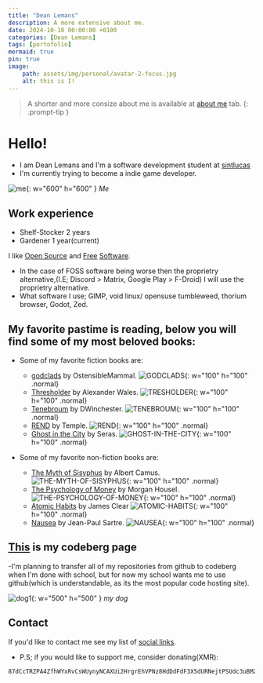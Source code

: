 ```yaml
---
title: "Dean Lemans"
description: A more extensive about me.
date: 2024-10-10 00:00:00 +0100
categories: [Dean Lemans]
tags: [portofolio]
mermaid: true
pin: true
image:
    path: assets/img/personal/avatar-2-focus.jpg
    alt: this is I!
---
```

>A shorter and more consize about me is available at [about me](https://deanlemans.github.io/about-me/) tab.
{: .prompt-tip }

# Hello!
- I am Dean Lemans and I'm a software development student at [sintlucas](https://www.sintlucas.nl/)
- I'm currently trying to become a indie game developer.

![me](/assets/img/personal/avatar-2.jpg){: w="600" h="600" }
_Me_

## Work experience
- Shelf-Stocker 2 years
- Gardener 1 year(current)


I like [Open Source](https://opensource.org/osd) and [Free](https://writefreesoftware.org/learn) [Software](https://www.gnu.org/philosophy/free-sw.en.html).
- In the case of FOSS software being worse then the proprietry alternative,(I.E; Discord > Matrix, Google Play > F-Droid) I will use the proprietry alternative.
- What software I use; GIMP, void linux/ opensuse tumbleweed, thorium browser, Godot, Zed.

## My favorite pastime is reading, below you will find some of my most beloved books:

- Some of my favorite fiction books are:

    - [godclads](https://www.royalroad.com/fiction/59663/godclads) by OstensibleMammal.
![GODCLADS](/assets/img/post/GODCLADS.jpg){: w="100" h="100" .normal}
    - [Thresholder](https://www.royalroad.com/fiction/60396/thresholder) by Alexander Wales. ![TRESHOLDER](/assets/img/post/TRESHOLDER.jpg){: w="100" h="100" .normal}
    - [Tenebroum](https://www.royalroad.com/fiction/58643/tenebroum-book-1-stubbed) by DWinchester. ![TENEBROUM](/assets/img/post/TENEBROUM.jpg){: w="100" h="100" .normal}
    - [REND](https://www.royalroad.com/fiction/32615/rend) by Temple. ![REND](/assets/img/post/REND.jpg){: w="100" h="100" .normal}
    - [Ghost in the City](https://www.royalroad.com/fiction/62125/ghost-in-the-city-cyberpunk-gamer-si) by Seras. ![GHOST-IN-THE-CITY](/assets/img/post/GHOST-IN-THE-CITY.jpg){: w="100" h="100" .normal}

- Some of my favorite non-fiction books are:

    - [The Myth of Sisyphus](https://www.goodreads.com/book/show/91950.The_Myth_of_Sisyphus) by Albert Camus.
![THE-MYTH-OF-SISYPHUS](/assets/img/post/THE-MYTH-OF-SISYPHUS.jpg){: w="100" h="100" .normal}
    - [The Psychology of Money](https://www.goodreads.com/book/show/41881472-the-psychology-of-money) by Morgan Housel. ![THE-PSYCHOLOGY-OF-MONEY](/assets/img/post/THE-PSYCHOLOGY-OF-MONEY.jpg){: w="100" h="100" .normal}
    - [Atomic Habits](https://www.goodreads.com/book/show/40121378-atomic-habits) by James Clear ![ATOMIC-HABITS](/assets/img/post/ATOMIC-HABITS.jpg){: w="100" h="100" .normal}
    - [Nausea](https://www.goodreads.com/book/show/298275.Nausea) by Jean-Paul Sartre. ![NAUSEA](/assets/img/post/NAUSEA.JPG){: w="100" h="100" .normal}



## [**This**](https://codeberg.org/deanlemans) is my codeberg page
-I'm planning to transfer all of my repositories from github to codeberg when I'm done with school, 
but for now my school wants me to use github(which is understandable, as its the most popular code hosting site).

![dog1](assets/img/personal/dog1.jpg){: w="500" h="500" }
_my dog_

## Contact

If you'd like to contact me see my list of [social links](https://linksta.cc/@Dean).


- P.S; if you would like to support me, consider donating(XMR): 
```
87dCcTRZPA4ZfhWYxRvCsWUynyNCAXUi2HrgrEhVPNz8HdDdFdF3X5dURNejtPSUdc3uBMZpri5D4PJqJwacXDa1AYahHQ5
```